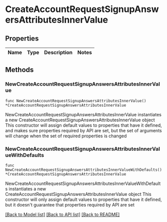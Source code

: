 # CreateAccountRequestSignupAnswersAttributesInnerValue

## Properties

Name | Type | Description | Notes
------------ | ------------- | ------------- | -------------

## Methods

### NewCreateAccountRequestSignupAnswersAttributesInnerValue

`func NewCreateAccountRequestSignupAnswersAttributesInnerValue() *CreateAccountRequestSignupAnswersAttributesInnerValue`

NewCreateAccountRequestSignupAnswersAttributesInnerValue instantiates a new CreateAccountRequestSignupAnswersAttributesInnerValue object
This constructor will assign default values to properties that have it defined,
and makes sure properties required by API are set, but the set of arguments
will change when the set of required properties is changed

### NewCreateAccountRequestSignupAnswersAttributesInnerValueWithDefaults

`func NewCreateAccountRequestSignupAnswersAttributesInnerValueWithDefaults() *CreateAccountRequestSignupAnswersAttributesInnerValue`

NewCreateAccountRequestSignupAnswersAttributesInnerValueWithDefaults instantiates a new CreateAccountRequestSignupAnswersAttributesInnerValue object
This constructor will only assign default values to properties that have it defined,
but it doesn't guarantee that properties required by API are set


[[Back to Model list]](../README.md#documentation-for-models) [[Back to API list]](../README.md#documentation-for-api-endpoints) [[Back to README]](../README.md)


